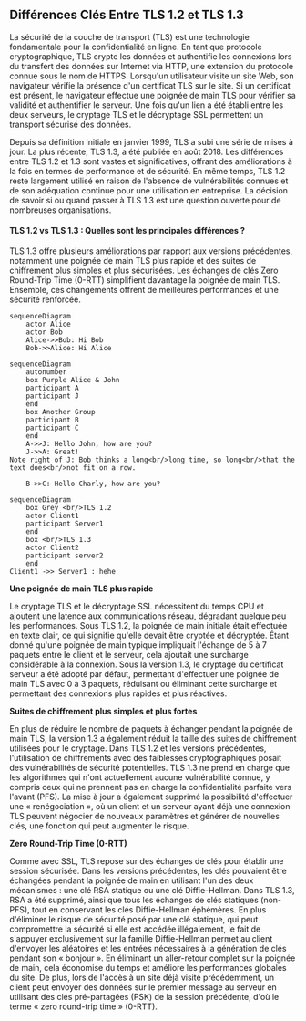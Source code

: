## Différences Clés Entre TLS 1.2 et TLS 1.3

La sécurité de la couche de transport (TLS) est une technologie fondamentale pour la confidentialité en ligne. En tant que protocole cryptographique, TLS crypte les données et authentifie les connexions lors du transfert des données sur Internet via HTTP, une extension du protocole connue sous le nom de HTTPS. Lorsqu'un utilisateur visite un site Web, son navigateur vérifie la présence d'un certificat TLS sur le site. Si un certificat est présent, le navigateur effectue une poignée de main TLS pour vérifier sa validité et authentifier le serveur. Une fois qu'un lien a été établi entre les deux serveurs, le cryptage TLS et le décryptage SSL permettent un transport sécurisé des données.

Depuis sa définition initiale en janvier 1999, TLS a subi une série de mises à jour. La plus récente, TLS 1.3, a été publiée en août 2018. Les différences entre TLS 1.2 et 1.3 sont vastes et significatives, offrant des améliorations à la fois en termes de performance et de sécurité. En même temps, TLS 1.2 reste largement utilisé en raison de l'absence de vulnérabilités connues et de son adéquation continue pour une utilisation en entreprise. La décision de savoir si ou quand passer à TLS 1.3 est une question ouverte pour de nombreuses organisations.

#### TLS 1.2 vs TLS 1.3 : Quelles sont les principales différences ?

TLS 1.3 offre plusieurs améliorations par rapport aux versions précédentes, notamment une poignée de main TLS plus rapide et des suites de chiffrement plus simples et plus sécurisées. Les échanges de clés Zero Round-Trip Time (0-RTT) simplifient davantage la poignée de main TLS. Ensemble, ces changements offrent de meilleures performances et une sécurité renforcée.

```mermaid
sequenceDiagram
    actor Alice
    actor Bob
    Alice->>Bob: Hi Bob
    Bob->>Alice: Hi Alice
```

```mermaid
sequenceDiagram
    autonumber
    box Purple Alice & John
    participant A
    participant J
    end
    box Another Group
    participant B
    participant C
    end
    A->>J: Hello John, how are you?
    J->>A: Great!
Note right of J: Bob thinks a long<br/>long time, so long<br/>that the text does<br/>not fit on a row.
   
    B->>C: Hello Charly, how are you?
```

```mermaid
sequenceDiagram
    box Grey <br/>TLS 1.2
    actor Client1
    participant Server1
    end
    box <br/>TLS 1.3
    actor Client2
    participant server2
    end
Client1 ->> Server1 : hehe
```

**Une poignée de main TLS plus rapide**

Le cryptage TLS et le décryptage SSL nécessitent du temps CPU et ajoutent une latence aux communications réseau, dégradant quelque peu les performances. Sous TLS 1.2, la poignée de main initiale était effectuée en texte clair, ce qui signifie qu'elle devait être cryptée et décryptée. Étant donné qu'une poignée de main typique impliquait l'échange de 5 à 7 paquets entre le client et le serveur, cela ajoutait une surcharge considérable à la connexion. Sous la version 1.3, le cryptage du certificat serveur a été adopté par défaut, permettant d'effectuer une poignée de main TLS avec 0 à 3 paquets, réduisant ou éliminant cette surcharge et permettant des connexions plus rapides et plus réactives.

**Suites de chiffrement plus simples et plus fortes**

En plus de réduire le nombre de paquets à échanger pendant la poignée de main TLS, la version 1.3 a également réduit la taille des suites de chiffrement utilisées pour le cryptage. Dans TLS 1.2 et les versions précédentes, l'utilisation de chiffrements avec des faiblesses cryptographiques posait des vulnérabilités de sécurité potentielles. TLS 1.3 ne prend en charge que les algorithmes qui n'ont actuellement aucune vulnérabilité connue, y compris ceux qui ne prennent pas en charge la confidentialité parfaite vers l'avant (PFS). La mise à jour a également supprimé la possibilité d'effectuer une « renégociation », où un client et un serveur ayant déjà une connexion TLS peuvent négocier de nouveaux paramètres et générer de nouvelles clés, une fonction qui peut augmenter le risque.

**Zero Round-Trip Time (0-RTT)**

Comme avec SSL, TLS repose sur des échanges de clés pour établir une session sécurisée. Dans les versions précédentes, les clés pouvaient être échangées pendant la poignée de main en utilisant l'un des deux mécanismes : une clé RSA statique ou une clé Diffie-Hellman. Dans TLS 1.3, RSA a été supprimé, ainsi que tous les échanges de clés statiques (non-PFS), tout en conservant les clés Diffie-Hellman éphémères. En plus d'éliminer le risque de sécurité posé par une clé statique, qui peut compromettre la sécurité si elle est accédée illégalement, le fait de s'appuyer exclusivement sur la famille Diffie-Hellman permet au client d'envoyer les aléatoires et les entrées nécessaires à la génération de clés pendant son « bonjour ». En éliminant un aller-retour complet sur la poignée de main, cela économise du temps et améliore les performances globales du site. De plus, lors de l'accès à un site déjà visité précédemment, un client peut envoyer des données sur le premier message au serveur en utilisant des clés pré-partagées (PSK) de la session précédente, d'où le terme « zero round-trip time » (0-RTT).

